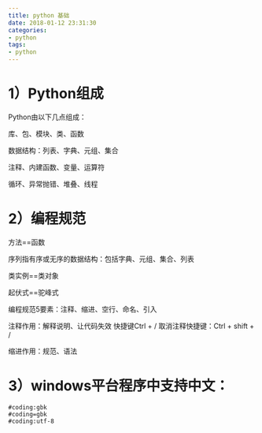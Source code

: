```yaml
---
title: python 基础
date: 2018-01-12 23:31:30
categories:
- python
tags:
- python
---
```



# 1）Python组成

Python由以下几点组成：

库、包、模块、类、函数

数据结构：列表、字典、元组、集合

注释、内建函数、变量、运算符

循环、异常抛错、堆叠、线程        

# 2）编程规范 

方法==函数

序列指有序或无序的数据结构：包括字典、元组、集合、列表

类实例==类对象

起伏式==驼峰式

编程规范5要素：注释、缩进、空行、命名、引入

注释作用：解释说明、让代码失效  快捷键Ctrl + /    取消注释快捷键：Ctrl + shift + /

缩进作用：规范、语法

# 3）windows平台程序中支持中文：

```
#coding:gbk
#coding=gbk
#coding:utf-8
```


